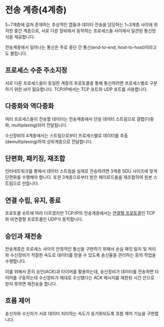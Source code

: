 # 전송 계층(4계층)

5~7계층에 걸쳐 존재하는 추상적인 앱들과 데이터 전송을 담당하는 1~3계층 사이에 위치한 중간 계층으로, 서로 다른 장비에서 동작하는 프로세스들 사이에서 일관된 통신방식을 제공합니다.

전송계층에서 일어나는 통신은 주로 종단 간 통신(end-to-end, host-to-host)이라고도 불립니다.

## 프로세스 수준 주소지정

서로 다른 프로세스들이 동일한 계층의 프로토콜을 통해 통신하려면 프로세스별로 구분하기 위한 id가 필요합니다. TCP/IP에서는 TCP 포트와 UDP 포트를 사용합니다.

## 다중화와 역다중화

여러 프로세스들이 전송할 데이터는 전송계층에서 단일 데이터 스트림으로 결합(다중화, multiplexing)되어 전달됩니다.

수신장비의 4계층에서는 스트림으로부터 프로세스별로 데이터를 추출(demultiplexing)하여 상위계층으로 전달합니다.

## 단편화, 패키징, 재조합

인터네트워크를 통해서 데이터 스트림을 실제로 전송하려면 3계층 SDU 사이즈에 맞게 단편화를 수행해야 합니다. 또한 3계층으로부터 받은 페이로드들을 재조합하여 원본 스트림으로 만듭니다.

## 연결 수립, 유지, 종료

프로토콜 슈트에 따라 다르겠지만 TCP/IP의 전송계층에서는 [연결형 프로토콜](../1장/1-2#통신-전-두-장비-간의-논리적인-연결을-맺어야-하는가)인 TCP와 비연결형 프로토콜인 UDP가 동작합니다.

## 승인과 재전송

전송계층은 프로세스 사이의 안정적인 통신을 구현하기 위해서 손실 패킷 탐지 및 처리와 수신장비가 적절한 속도로 데이터를 받을 수 있도록 송신율을 관리하는 등의 작업을 수행합니다.

이를 위해서 흔히 승인(ACK)과 타이머를 활용하는데, 송신장비가 데이터를 전송하면 타이머를 구동하는데 수신장비가 제대로 수신했다는 ACK 메시지를 제한된 시간 안으로 받지 못하면 재전송을 합니다.

## 흐름 제어

송신자와 수신자가 서로 데이터 처리하는 속도가 동기화되도록 흐름 제어 기능을 구현합니다.
